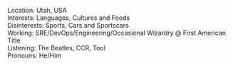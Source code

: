 Location: Utah, USA\
Interests: Languages, Cultures and Foods\
Disinterests: Sports, Cars and Sportscars\
Working: SRE/DevOps/Engineering/Occasional Wizardry @ First American Title\
Listening: The Beatles, CCR, Tool\
Pronouns: He/Him
